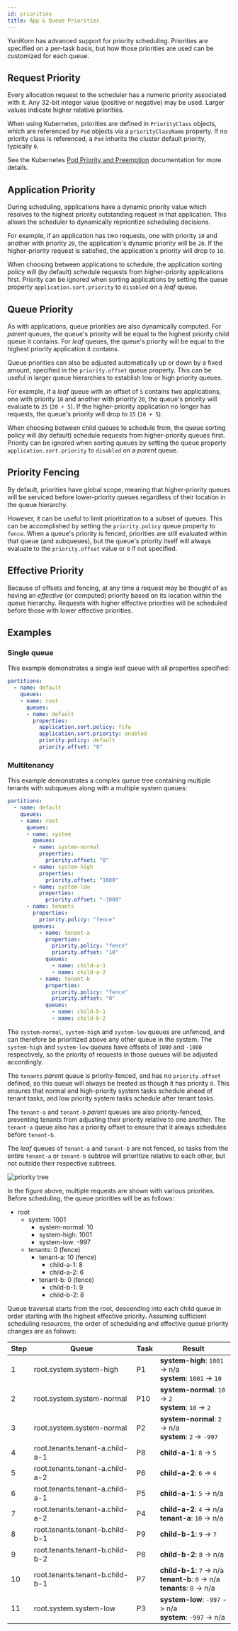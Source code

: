 ```yaml
---
id: priorities
title: App & Queue Priorities
---
```


<!--
 * Licensed to the Apache Software Foundation (ASF) under one
 * or more contributor license agreements.  See the NOTICE file
 * distributed with this work for additional information
 * regarding copyright ownership.  The ASF licenses this file
 * to you under the Apache License, Version 2.0 (the
 * "License"); you may not use this file except in compliance
 * with the License.  You may obtain a copy of the License at
 *
 *     http://www.apache.org/licenses/LICENSE-2.0
 *
 * Unless required by applicable law or agreed to in writing, software
 * distributed under the License is distributed on an "AS IS" BASIS,
 * WITHOUT WARRANTIES OR CONDITIONS OF ANY KIND, either express or implied.
 * See the License for the specific language governing permissions and
 * limitations under the License.
 -->

YuniKorn has advanced support for priority scheduling. Priorities are
specified on a per-task basis, but how those priorities are used can be
customized for each queue.

## Request Priority

Every allocation request to the scheduler has a numeric priority associated
with it. Any 32-bit integer value (positive or negative) may be used. Larger
values indicate higher relative priorities.

When using Kubernetes, priorities are defined in `PriorityClass`
objects, which are referenced by `Pod` objects via a `priorityClassName`
property. If no priority class is referenced, a `Pod` inherits the cluster
default priority, typically `0`.

See the Kubernetes [Pod Priority and Preemption](https://kubernetes.io/docs/concepts/scheduling-eviction/pod-priority-preemption/)
documentation for more details.

## Application Priority

During scheduling, applications have a dynamic priority value which resolves
to the highest priority outstanding request in that application. This allows
the scheduler to dynamically reprioritize scheduling decisions.

For example, if an application has two requests, one with priority `10` and
another with priority `20`, the application's dynamic priority will be `20`.
If the higher-priority request is satisfied, the application's priority will
drop to `10`.

When choosing between applications to schedule, the application sorting policy
will (by default) schedule requests from higher-priority applications first.
Priority can be ignored when sorting applications by setting the queue
property `application.sort.priority` to `disabled` on a _leaf_ queue.

## Queue Priority

As with applications, queue priorities are also dynamically computed. For
_parent_ queues, the queue's priority will be equal to the highest priority
child queue it contains. For _leaf_ queues, the queue's priority will be
equal to the highest priority application it contains.

Queue priorities can also be adjusted automatically up or down by a fixed
amount, specified in the `priority.offset` queue property. This can be useful
in larger queue hierarchies to establish low or high priority queues.

For example, if a _leaf_ queue with an offset of `5` contains two
applications, one with priority `10` and another with priority `20`, the
queue's priority will evaluate to `25` (`20 + 5`). If the higher-priority
application no longer has requests, the queue's priority will drop to `15`
(`10 + 5`).

When choosing between child queues to schedule from, the queue sorting policy
will (by default) schedule requests from higher-priority queues first.
Priority can be ignored when sorting queues by setting the queue
property `application.sort.priority` to `disabled` on a _parent_ queue.

## Priority Fencing

By default, priorities have global scope, meaning that higher-priority queues
will be serviced before lower-priority queues regardless of their location
in the queue hierarchy.

However, it can be useful to limit prioritization to a subset of queues. This
can be accomplished by setting the `priority.policy` queue property to
`fence`. When a queue's priority is fenced, priorities are still evaluated
within that queue (and subqueues), but the queue's priority itself will always
evaluate to the `priority.offset` value or `0` if not specified.

## Effective Priority

Because of offsets and fencing, at any time a request may be thought of as
having an _effective_ (or computed) priority based on its location within
the queue hierarchy. Requests with higher effective priorities will be
scheduled before those with lower effective priorities.

## Examples

### Single queue

This example demonstrates a single leaf queue with all properties specified:

```yaml
partitions:
  - name: default
    queues:
    - name: root
      queues:
      - name: default
        properties:
          application.sort.policy: fifo
          application.sort.priority: enabled
          priority.policy: default
          priority.offset: "0"
```

### Multitenancy 

This example demonstrates a complex queue tree containing multiple tenants
with subqueues along with a multiple system queues:


```yaml
partitions:
  - name: default
    queues:
    - name: root
      queues:
      - name: system
        queues:
        - name: system-normal
          properties:
            priority.offset: "0"
        - name: system-high
          properties:
            priority.offset: "1000"
        - name: system-low
          properties:
            priority.offset: "-1000"
      - name: tenants
        properties:
          priority.policy: "fence"
        queues:
          - name: tenant-a
            properties:
              priority.policy: "fence"
              priority.offset: "10"
            queues:
              - name: child-a-1
              - name: child-a-2
          - name: tenant-b
            properties:
              priority.policy: "fence"
              priority.offset: "0"
            queues:
              - name: child-b-1
              - name: child-b-2

```


The `system-normal`, `system-high` and `system-low` queues are unfenced, and
can therefore be prioritized above any other queue in the system. The
`system-high` and `system-low` queues have offsets of `1000` and `-1000`
respectively, so the priority of requests in those queues will be adjusted
accordingly.

The `tenants` _parent_ queue is priority-fenced, and has no `priority.offset`
defined, so this queue will always be treated as though it has priority `0`.
This ensures that normal and high-priority system tasks schedule ahead of
tenant tasks, and low priority system tasks schedule after tenant tasks.

The `tenant-a` and `tenant-b` _parent_ queues are also priority-fenced,
preventing tenants from adjusting their priority relative to one another.
The `tenant-a` queue also has a priority offset to ensure that it always
schedules before `tenant-b`.

The _leaf_ queues of `tenant-a` and `tenant-b` are not fenced, so tasks from
the entire `tenant-a` or `tenant-b` subtree will prioritize relative to each
other, but not outside their respective subtrees.

![priority tree](./../assets/priority-tree.png)

In the figure above, multiple requests are shown with various priorities.
Before scheduling, the queue priorities will be as follows:

* root
  * system: 1001
    * system-normal: 10
    * system-high: 1001
    * system-low: -997
  * tenants: 0 (fence)
    * tenant-a: 10 (fence)
      * child-a-1: 8
      * child-a-2: 6
    * tenant-b: 0 (fence)
      * child-b-1: 9
      * child-b-2: 8

Queue traversal starts from the root, descending into each child queue in order
starting with the highest effective priority. Assuming sufficient scheduling
resources, the order of schedulding and effective queue priority changes are
as follows:

| Step | Queue                           | Task | Result                                                                                 |
|------|---------------------------------|------|----------------------------------------------------------------------------------------|
|  1   | root.system.system-high         | P1   | **system-high**: `1001` -> n/a <br/> **system**: `1001` -> `10`                        |
|  2   | root.system.system-normal       | P10  | **system-normal**: `10` -> `2` <br/> **system**: `10` -> `2`                           |
|  3   | root.system.system-normal       | P2   | **system-normal**: `2` -> n/a <br/> **system**: `2` -> `-997`                          |
|  4   | root.tenants.tenant-a.child-a-1 | P8   | **child-a-1**: `8` -> `5`                                                              |
|  5   | root.tenants.tenant-a.child-a-2 | P6   | **child-a-2**: `6` -> `4`                                                              |
|  6   | root.tenants.tenant-a.child-a-1 | P5   | **child-a-1**: `5` -> n/a                                                              |
|  7   | root.tenants.tenant-a.child-a-2 | P4   | **child-a-2**: `4` -> n/a <br/> **tenant-a**: `10` -> n/a                              |
|  8   | root.tenants.tenant-b.child-b-1 | P9   | **child-b-1**: `9` -> `7`                                                              |
|  9   | root.tenants.tenant-b.child-b-2 | P8   | **child-b-2**: `8` -> n/a                                                              |
| 10   | root.tenants.tenant-b.child-b-1 | P7   | **child-b-1**: `7` -> n/a <br/> **tenant-b**: `0` -> n/a <br/> **tenants**: `0` -> n/a |
| 11   | root.system.system-low          | P3   | **system-low**: `-997` -> n/a <br/> **system**: `-997` -> n/a                          |

